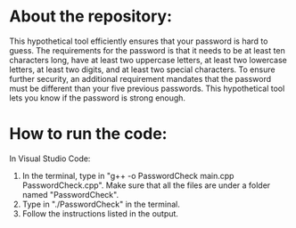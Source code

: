 # About the repository: 
This hypothetical tool efficiently ensures that your password is hard to guess. The requirements for the password is that it needs to be at least
ten characters long, have at least two uppercase letters, at least two lowercase letters, at least two digits, and at least two special characters.
To ensure further security, an additional requirement mandates that the password must be different than your five previous passwords. This hypothetical 
tool lets you know if the password is strong enough. 

# How to run the code:
In Visual Studio Code:
1. In the terminal, type in "g++ -o PasswordCheck main.cpp PasswordCheck.cpp". Make sure that all the files are under a folder named "PasswordCheck".
2. Type in "./PasswordCheck" in the terminal.
3. Follow the instructions listed in the output.
